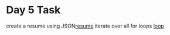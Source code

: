 # Day 5 Task
create a resume using JSON[resume](./resume.js)
iterate over all for loops [loop](loopingSample.js)